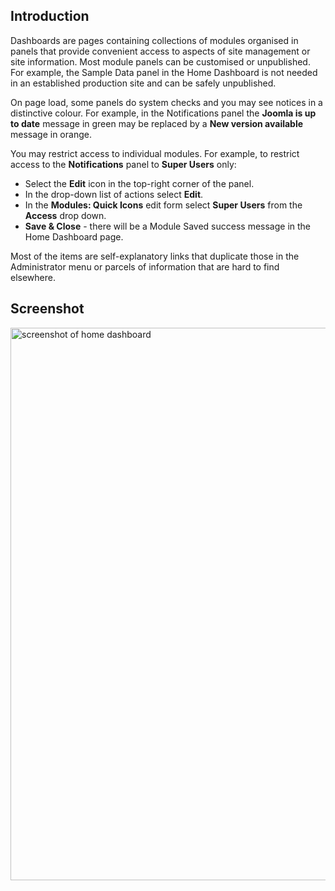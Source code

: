 <!-- Filename: J4.x:Home_Dashboard / Display title: Home Dashboard -->

## Introduction

Dashboards are pages containing collections of modules organised in
panels that provide convenient access to aspects of site management or
site information. Most module panels can be customised or unpublished.
For example, the Sample Data panel in the Home Dashboard is not needed
in an established production site and can be safely unpublished.

On page load, some panels do system checks and you may see notices in a
distinctive colour. For example, in the Notifications panel the **Joomla
is up to date** message in green may be replaced by a **New version
available** message in orange.

You may restrict access to individual modules. For example, to restrict
access to the **Notifications** panel to **Super Users** only:

- Select the **Edit** icon in the top-right corner of the panel.
- In the drop-down list of actions select **Edit**.
- In the **Modules: Quick Icons** edit form select **Super Users** from
  the **Access** drop down.
- **Save & Close** - there will be a Module Saved success message in the
  Home Dashboard page.

Most of the items are self-explanatory links that duplicate those in the
Administrator menu or parcels of information that are hard to find
elsewhere.

## Screenshot

<img
src="https://docs.joomla.org/images/3/32/J4.x-home-dashboard-en.png"
class="thumbborder" decoding="async" data-file-width="800"
data-file-height="884" width="800" height="884"
alt="screenshot of home dashboard" />
